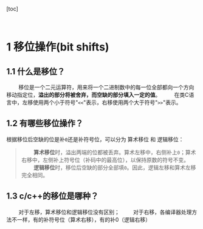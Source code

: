 [toc]





&emsp;
&emsp; 
# 1 移位操作(bit shifts)
##  1.1 什么是移位？
&emsp;&emsp; 移位是一个二元运算符，用来将一个二进制数中的每一位全部都向一个方向移动指定位，**溢出的部分将被舍弃，而空缺的部分填入一定的值**。
&emsp;&emsp; 在类C语言中，左移使用两个小于符号"`<<`"表示，右移使用两个大于符号"`>>`"表示。

## 1.2 有哪些移位操作？
根据移位后空缺的位是补`0`还是补符号位，可以分为 算术移位 和 逻辑移位：
> &emsp;&emsp; **算术移位**时，溢出两端的位都被丢弃。算术左移中，右侧补上`0`；算术右移中，左侧补上符号位（补码中的最高位），以保持原数的符号不变。
> &emsp;&emsp; **逻辑移位**时，移位后空缺的部分全部填`0`。因此，逻辑左移和算术左移完全相同。
> 

## 1.3 c/c++的移位是哪种？
&emsp;&emsp; 对于左移，算术移位和逻辑移位没有区别；
&emsp;&emsp; 对于右移，各编译器处理方法不一样，有的补符号位（算术右移），有的补0（逻辑右移）


